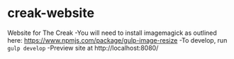 # creak-website
Website for The Creak
-You will need to install imagemagick as outlined here: https://www.npmjs.com/package/gulp-image-resize
-To develop, run `gulp develop`
-Preview site at http://localhost:8080/

